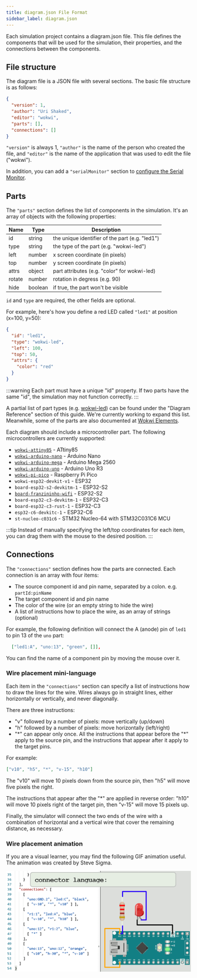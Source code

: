 ```yaml
---
title: diagram.json File Format
sidebar_label: diagram.json
---
```


Each simulation project contains a diagram.json file. This file defines the components
that will be used for the simulation, their properties, and the connections between the
components.

## File structure

The diagram file is a JSON file with several sections. The basic file structure is as
follows:

```json
{
  "version": 1,
  "author": "Uri Shaked",
  "editor": "wokwi",
  "parts": [],
  "connections": []
}
```

`"version"` is always 1, `"author"` is the name of the person who created the
file, and `"editor"` is the name of the application that was used to edit the
file ("wokwi").

In addition, you can add a `"serialMonitor"` section to [configure the Serial Monitor](guides/serial-monitor#configuring-the-serial-monitor).

## Parts

The `"parts"` section defines the list of components in the simulation.
It's an array of objects with the following properties:

| Name   | Type    | Description                                     |
| ------ | ------- | ----------------------------------------------- |
| id     | string  | the unique identifier of the part (e.g. "led1") |
| type   | string  | the type of the part (e.g. "wokwi-led")         |
| left   | number  | x screen coordinate (in pixels)                 |
| top    | number  | y screen coordinate (in pixels)                 |
| attrs  | object  | part attributes (e.g. "color" for wokwi-led)    |
| rotate | number  | rotation in degress (e.g. 90)                   |
| hide   | boolean | if true, the part won't be visible              |

`id` and `type` are required, the other fields are optional.

For example, here's how you define a red LED called `"led1"` at position (x=100, y=50):

```json
{
  "id": "led1",
  "type": "wokwi-led",
  "left": 100,
  "top": 50,
  "attrs": {
    "color": "red"
  }
}
```

:::warning
Each part must have a unique "id" property. If two parts have the same "id",
the simulation may not function correctly.
:::

A partial list of part types (e.g. [wokwi-led](parts/wokwi-led)) can be found under the "Diagram Reference" section of this guide. We're currently working to expand this list. Meanwhile, some of the parts are also documented at [Wokwi Elements](https://elements.wokwi.com).

Each diagram should include a microcontroller part. The following microcontrollers are currently supported:

- [`wokwi-attiny85`](parts/wokwi-attiny85) - ATtiny85
- [`wokwi-arduino-nano`](parts/wokwi-arduino-nano) - Arduino Nano
- [`wokwi-arduino-mega`](parts/wokwi-arduino-mega) - Arduino Mega 2560
- [`wokwi-arduino-uno`](parts/wokwi-arduino-uno) - Arduino Uno R3
- [`wokwi-pi-pico`](parts/wokwi-pi-pico) - Raspberry Pi Pico
- `wokwi-esp32-devkit-v1` - ESP32
- `board-esp32-s2-devkitm-1` - ESP32-S2
- [`board-franzininho-wifi`](parts/board-franzininho-wifi) - ESP32-S2
- `board-esp32-c3-devkitm-1` - ESP32-C3
- `board-esp32-c3-rust-1` - ESP32-C3
- `esp32-c6-devkitc-1` - ESP32-C6
- `st-nucleo-c031c6` - STM32 Nucleo-64 with STM32C031C6 MCU

:::tip
Instead of manually specifying the left/top coordinates for each item, you
can drag them with the mouse to the desired position.
:::

## Connections

The `"connections"` section defines how the parts are connected. Each connection is an array with four
items:

- The source component id and pin name, separated by a colon. e.g. `partId:pinName`
- The target component id and pin name
- The color of the wire (or an empty string to hide the wire)
- A list of instructions how to place the wire, as an array of strings (optional)

For example, the following definition will connect the A (anode) pin of `led1`
to pin 13 of the `uno` part:

```json
  ["led1:A", "uno:13", "green", []],
```

You can find the name of a component pin by moving the mouse over it.

### Wire placement mini-language

Each item in the `"connections"` section can specify a list of instructions
how to draw the lines for the wire. Wires always go in straight lines, either
horizontally or vertically, and never diagonally.

There are three instructions:

- "v" followed by a number of pixels: move vertically (up/down)
- "h" followed by a number of pixels: move horizontally (left/right)
- "\*" can appear only once. All the instructions that appear before the "\*"
  apply to the source pin, and the instructions that appear after it apply
  to the target pins.

For example:

```json
["v10", "h5", "*", "v-15", "h10"]
```

The "v10" will move 10 pixels down from the source pin, then "h5" will move
five pixels the right.

The instructions that appear after the "\*" are applied in reverse order: "h10" will
move 10 pixels right of the target pin, then "v-15" will move 15 pixels up.

Finally, the simulator will connect the two ends of the wire with a combination
of horizontal and a vertical wire that cover the remaining distance, as necessary.

### Wire placement animation

If you are a visual learner, you may find the following GIF animation useful.
The animation was created by Steve Sigma.

![diagram.json wire placement mini language](diagram-format-connections.gif)
